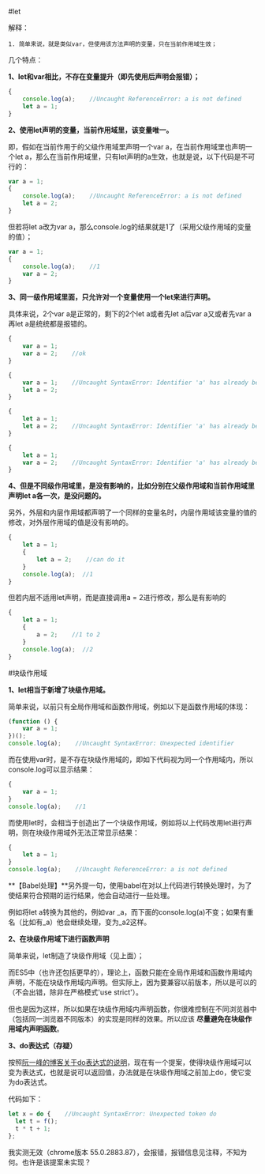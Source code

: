 ﻿#let

解释：

    1. 简单来说，就是类似var，但使用该方法声明的变量，只在当前作用域生效；

几个特点：

**1、let和var相比，不存在变量提升（即先使用后声明会报错）；**

```javascript
{
    console.log(a);    //Uncaught ReferenceError: a is not defined
    let a = 1;
}
```


**2、使用let声明的变量，当前作用域里，该变量唯一。**

即，假如在当前作用于的父级作用域里声明一个var a，在当前作用域里也声明一个let a，那么在当前作用域里，只有let声明的a生效，也就是说，以下代码是不可行的：

```javascript
var a = 1;
{
    console.log(a);    //Uncaught ReferenceError: a is not defined
    let a = 2;
}
```

但若将let a改为var a，那么console.log的结果就是1了（采用父级作用域的变量的值）；
```javascript
var a = 1;
{
    console.log(a);    //1
    var a = 2;
}
```       


**3、同一级作用域里面，只允许对一个变量使用一个let来进行声明。**

具体来说，2个var a是正常的，剩下的2个let a或者先let a后var a又或者先var a再let a是统统都是报错的。
```javascript
{
    var a = 1;
    var a = 2;    //ok
}
```
```javascript
{
    var a = 1;    //Uncaught SyntaxError: Identifier 'a' has already been declared
    let a = 2;
}
```
```javascript
{
    let a = 1;
    let a = 2;    //Uncaught SyntaxError: Identifier 'a' has already been declared
}
```
```javascript
{
    let a = 1;
    var a = 2;    //Uncaught SyntaxError: Identifier 'a' has already been declared
}
```

**4、但是不同级作用域里，是没有影响的，比如分别在父级作用域和当前作用域里声明let a各一次，是没问题的。**

另外，外层和内层作用域都声明了一个同样的变量名时，内层作用域该变量的值的修改，对外层作用域的值是没有影响的。
```javascript
{
    let a = 1;
    {
        let a = 2;    //can do it
    }
    console.log(a);  //1
}
```
但若内层不适用let声明，而是直接调用a = 2进行修改，那么是有影响的
```javascript
{
    let a = 1;
    {
        a = 2;    //1 to 2
    }
    console.log(a);  //2
}
```

#块级作用域

**1、let相当于新增了块级作用域。**

简单来说，以前只有全局作用域和函数作用域，例如以下是函数作用域的体现：
```javascript
(function () {
    var a = 1;
})();
console.log(a);    //Uncaught SyntaxError: Unexpected identifier
```
而在使用var时，是不存在块级作用域的，即如下代码视为同一个作用域内，所以console.log可以显示结果：
```javascript
{
    var a = 1;
}
console.log(a);    //1
```
而使用let时，会相当于创造出了一个块级作用域，例如将以上代码改用let进行声明，则在块级作用域外无法正常显示结果：
```javascript
{
    let a = 1;
}
console.log(a);    //Uncaught ReferenceError: a is not defined
```
**【Babel处理】**另外提一句，使用babel在对以上代码进行转换处理时，为了使结果符合预期的运行结果，他会自动进行一些处理。

例如将let a转换为其他的，例如var _a，而下面的console.log(a)不变；如果有重名（比如有_a）他会继续处理，变为_a2这样。


**2、在块级作用域下进行函数声明**

简单来说，let制造了块级作用域（见上面）；

而ES5中（也许还包括更早的），理论上，函数只能在全局作用域和函数作用域内声明，不能在块级作用域内声明。但实际上，因为要兼容以前版本，所以是可以的（不会出错，除非在严格模式'use strict'）。

但也是因为这样，所以如果在块级作用域内声明函数，你很难控制在不同浏览器中（包括同一浏览器不同版本）的实现是同样的效果。所以应该 **尽量避免在块级作用域内声明函数**。


**3、do表达式（存疑）**

按照[阮一峰的博客关于do表达式的说明](http://es6.ruanyifeng.com/#docs/let#do-表达式)，现在有一个提案，使得块级作用域可以变为表达式，也就是说可以返回值，办法就是在块级作用域之前加上do，使它变为do表达式。

代码如下：

```javascript
let x = do {    //Uncaught SyntaxError: Unexpected token do
  let t = f();
  t * t + 1;
};
```

我实测无效（chrome版本 55.0.2883.87），会报错，报错信息见注释，不知为何。也许是该提案未实现？

